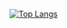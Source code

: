 [![Top Langs](https://github-readme-stats.vercel.app/api/top-langs/?username=dawikur&hide_border=true&exclude_repo=dawikur.github.io&layout=compact)](https://dawikur.github.io)
